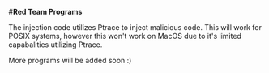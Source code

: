 #**Red Team Programs**

The injection code utilizes Ptrace to inject malicious code. This will work for POSIX systems, however this won't work on MacOS due to it's limited capabalities utilizing Ptrace. 

More programs will be added soon :)
